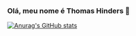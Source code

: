 ### Olá, meu nome é Thomas Hinders 👋

[![Anurag's GitHub stats](https://github-readme-stats.vercel.app/api?username=ThomasHinders)](https://github.com/anuraghazra/github-readme-stats)
